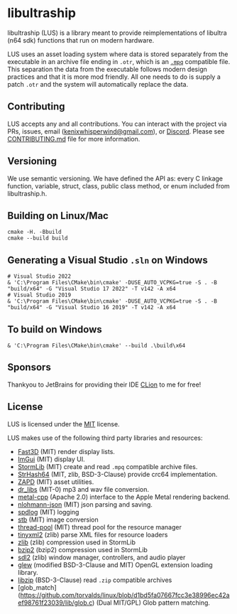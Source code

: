 # libultraship
libultraship (LUS) is a library meant to provide reimplementations of libultra (n64 sdk) functions that run on modern hardware.

LUS uses an asset loading system where data is stored separately from the executable in an archive file ending in `.otr`, which is an [`.mpq`](http://www.zezula.net/en/mpq/main.html) compatible file. This separation the data from the executable follows modern design practices and that it is more mod friendly. All one needs to do is supply a patch `.otr` and the system will automatically replace the data.

## Contributing
LUS accepts any and all contributions. You can interact with the project via PRs, issues, email (kenixwhisperwind@gmail.com), or [Discord](https://discord.gg/shipofharkinian).
Please see [CONTRIBUTING.md](https://github.com/Kenix3/libultraship/blob/main/CONTRIBUTING.md) file for more information.

## Versioning
We use semantic versioning. We have defined the API as: every C linkage function, variable, struct, class, public class method, or enum included from libultraship.h.

## Building on Linux/Mac
```
cmake -H. -Bbuild
cmake --build build
```

## Generating a Visual Studio `.sln` on Windows
```
# Visual Studio 2022
& 'C:\Program Files\CMake\bin\cmake' -DUSE_AUTO_VCPKG=true -S . -B "build/x64" -G "Visual Studio 17 2022" -T v142 -A x64
# Visual Studio 2019
& 'C:\Program Files\CMake\bin\cmake' -DUSE_AUTO_VCPKG=true -S . -B "build/x64" -G "Visual Studio 16 2019" -T v142 -A x64
```

## To build on Windows
```
& 'C:\Program Files\CMake\bin\cmake' --build .\build\x64
```

## Sponsors
Thankyou to JetBrains for providing their IDE [CLion](https://www.jetbrains.com/clion/) to me for free!

## License
LUS is licensed under the [MIT](https://github.com/Kenix3/libultraship/blob/main/LICENSE) license.

LUS makes use of the following third party libraries and resources:
- [Fast3D](https://github.com/Kenix3/libultraship/tree/main/src/graphic/Fast3D) (MIT) render display lists.
- [ImGui](https://github.com/ocornut/imgui) (MIT)  display UI.
- [StormLib](https://github.com/ladislav-zezula/StormLib) (MIT) create and read `.mpq` compatible archive files.
- [StrHash64](https://github.com/Kenix3/libultraship/blob/main/extern/StrHash64/StrHash64.h) (MIT, zlib, BSD-3-Clause) provide crc64 implementation.
- [ZAPD](https://github.com/zeldaret/ZAPD) (MIT) asset utilities.
- [dr_libs](https://github.com/mackron/dr_libs) (MIT-0) mp3 and wav file conversion.
- [metal-cpp](https://github.com/bkaradzic/metal-cpp) (Apache 2.0) interface to the Apple Metal rendering backend.
- [nlohmann-json](https://github.com/nlohmann/json) (MIT) json parsing and saving.
- [spdlog](https://github.com/gabime/spdlog) (MIT) logging
- [stb](https://github.com/nothings/stb) (MIT) image conversion
- [thread-pool](https://github.com/bshoshany/thread-pool) (MIT) thread pool for the resource manager
- [tinyxml2](https://github.com/leethomason/tinyxml2) (zlib) parse XML files for resource loaders
- [zlib](https://github.com/madler/zlib) (zlib) compression used in StormLib
- [bzip2](https://github.com/libarchive/bzip2) (bzip2) compression used in StormLib
- [sdl2](https://github.com/libsdl-org/SDL) (zlib) window manager, controllers, and audio player
- [glew](https://github.com/nigels-com/glew) (modified BSD-3-Clause and MIT) OpenGL extension loading library.
- [libzip](https://github.com/nih-at/) (BSD-3-Clause) read `.zip` compatible archives
- [glob_match] (https://github.com/torvalds/linux/blob/d1bd5fa07667fcc3e38996ec42aef98761f23039/lib/glob.c) (Dual MIT/GPL) Glob pattern matching.
